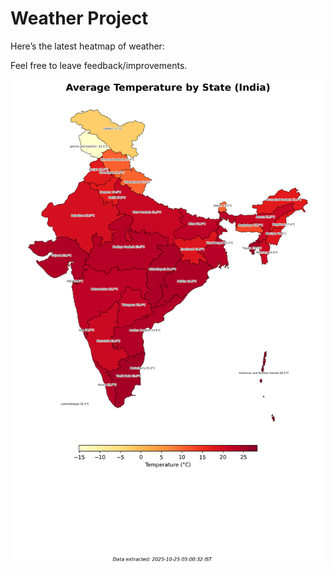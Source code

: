# Weather Project

Here’s the latest heatmap of weather:

Feel free to leave feedback/improvements.

![India Heatmap](docs/assets/india_heatmap.png?v=FC0C1A)
